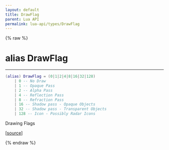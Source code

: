 ```yaml
---
layout: default
title: DrawFlag
parent: Lua API
permalink: lua-api/types/DrawFlag
---
```


{% raw %}

# alias DrawFlag
---



```lua
(alias) DrawFlag = (0|1|2|4|8|16|32|128)
    | 0 -- No Draw
    | 1 -- Opaque Pass
    | 2 -- Alpha Pass
    | 4 -- Reflection Pass
    | 8 -- Refraction Pass
    | 16 -- Shadow pass - Opaque Objects
    | 32 -- Shadow pass - Transparent Objects
    | 128 -- Icon - Possibly Radar Icons

```




Drawing Flags

[<a href="https://github.com/beyond-all-reason/RecoilEngine/blob/b29554ca8a91605fa235eafe60ad740783359665/rts/Lua/LuaUnsyncedRead.cpp#L2110-L2122" target="_blank">source</a>]


{% endraw %}